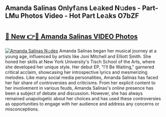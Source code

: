 ## Amanda Salinas Onlyf𝚊ns Le𝚊ked N𝚞des - Part-LMu Photos Video - Hot Part Le𝚊ks O7bZF

# <h2><a href="http://ab61501.deff.icu/?id=Amanda+Salinas">🔗 New 👉🔴 Amanda Salinas VIDEO Photos</a></h2>

[![Amanda Salinas N𝚞des](https://i.imgur.com/rIISA9y.gif)](http://ab61501.deff.icu/?id=Amanda+Salinas)
Amanda Salinas began her musical journey at a young age, influenced by artists like Joni Mitchell and Elliott Smith. She honed her skills at New York University's Tisch School of the Arts, where she developed her unique style. Her debut EP, "I'll Be Waiting," garnered critical acclaim, showcasing her introspective lyrics and mesmerizing melodies. Like many social media personalities, Amanda Salinas has faced her fair share of controversies and criticisms. From her explicit content to her involvement in various feuds, Amanda Salinas's online presence has been a subject of debate and discussion. However, she has always remained unapologetic about her choices and has used these controversies as opportunities to engage with her audience and address any concerns or misconceptions.
